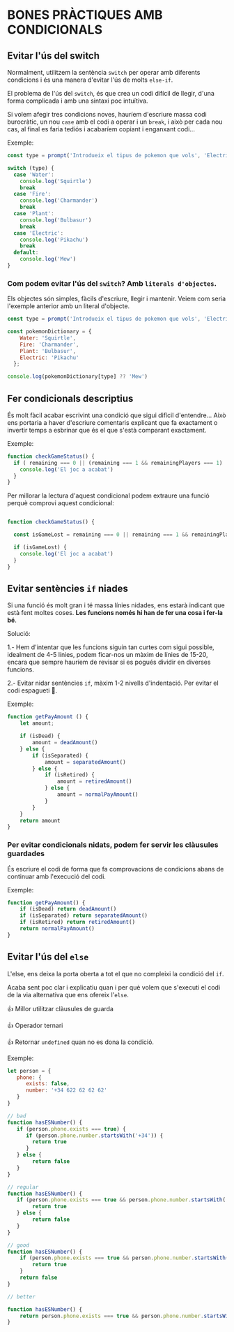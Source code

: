 # BONES PRÀCTIQUES AMB CONDICIONALS

##  **Evitar l'ús del switch**

Normalment, utilitzem la sentència ```switch``` per operar amb diferents condicions i és una manera d'evitar l'ús de molts ```else-if```.

El problema de l'ús del ```switch```, és que crea un codi difícil de llegir, d'una forma complicada i amb una sintaxi poc intuïtiva.

Si volem afegir tres condicions noves, hauríem d'escriure massa codi burocràtic, un nou `case` amb el codi a operar i un `break`, i això per cada nou cas, al final es faria tediós i acabaríem copiant i enganxant codi...

Exemple:

```js
const type = prompt('Introdueix el tipus de pokemon que vols', 'Electric')

switch (type) {
  case 'Water':
    console.log('Squirtle')
    break
  case 'Fire':
    console.log('Charmander')
    break
  case 'Plant':
    console.log('Bulbasur')
    break
  case 'Electric':
    console.log('Pikachu')
    break
  default:
    console.log('Mew')
}
```

### Com podem evitar l'ús del ```switch```? Amb ```literals d'objectes```.

Els objectes són simples, fàcils d'escriure, llegir i mantenir. Veiem com seria l'exemple anterior amb un literal d'objecte.

```js
const type = prompt('Introdueix el tipus de pokemon que vols', 'Electric')

const pokemonDictionary = {
    Water: 'Squirtle',
    Fire: 'Charmander',
    Plant: 'Bulbasur',
    Electric: 'Pikachu'
  };

console.log(pokemonDictionary[type] ?? 'Mew')

```

##  **Fer condicionals descriptius**

És molt fàcil acabar escrivint una condició que sigui difícil d'entendre... Això ens portaria a haver d'escriure comentaris explicant que fa exactament o invertir temps a esbrinar que és el que s'està comparant exactament.

Exemple:

```js
function checkGameStatus() {
  if ( remaining === 0 || (remaining === 1 && remainingPlayers === 1) || remainingPlayers === 0 ) {
    console.log('El joc a acabat')
  }
}
```

Per millorar la lectura d'aquest condicional podem extraure una funció perquè comprovi aquest condicional:

```js

function checkGameStatus() {

  const isGameLost = remaining === 0 || remaining === 1 && remainingPlayers === 1 || remainingPlayers === 0 

  if (isGameLost) {
    console.log('El joc a acabat')
  }
}
```

##  **Evitar sentències ```if``` niades**

Si una funció és molt gran i té massa línies nidades, ens estarà indicant que està fent moltes coses. **Les funcions només hi han de fer una cosa i fer-la bé**.

Solució:

1.- Hem d'intentar que les funcions siguin tan curtes com sigui possible, idealment de 4-5 línies, podem ficar-nos un màxim de línies de 15-20, encara que sempre hauríem de revisar si es pogués dividir en diverses funcions.

2.- Evitar nidar sentències ```if```, màxim 1-2 nivells d'indentació. Per evitar el codi espagueti 🍝.

Exemple:

```js
function getPayAmount () {
    let amount;

    if (isDead) {
        amount = deadAmount()
    } else {
        if (isSeparated) {
            amount = separatedAmount()
        } else {
            if (isRetired) {
                amount = retiredAmount()
            } else {
                amount = normalPayAmount()
            }
        }
    }
    return amount
}
```

### Per evitar condicionals nidats, podem fer servir les **clàusules guardades**

És escriure el codi de forma que fa comprovacions de condicions abans de continuar amb l'execució del codi.

Exemple:

```js
function getPayAmount() {
    if (isDead) return deadAmount() 
    if (isSeparated) return separatedAmount() 
    if (isRetired) return retiredAmount()
    return normalPayAmount()
}
```

##  **Evitar l'ús del ```else```**

L'else, ens deixa la porta oberta a tot el que no compleixi la condició del ```if```.

Acaba sent poc clar i explicatiu quan i per què volem que s'executi el codi de la via alternativa que ens ofereix l'```else```.

👍 Millor utilitzar clàusules de guarda

👍 Operador ternari

👍 Retornar ```undefined``` quan no es dona la condició.

Exemple:

```js
let person = { 
   phone: { 
      exists: false, 
      number: '+34 622 62 62 62' 
   }
}

// bad
function hasESNumber() {
   if (person.phone.exists === true) {
      if (person.phone.number.startsWith('+34')) {
        return true
      }
   } else {
        return false
   }    
}

// regular
function hasESNumber() {
   if (person.phone.exists === true && person.phone.number.startsWith('+34')) {
        return true
   } else {
        return false
   }    
}

// good
function hasESNumber() {
    if (person.phone.exists === true && person.phone.number.startsWith('+34')) {
        return true
    }
    return false
}

// better

function hasESNumber() {
    return person.phone.exists === true && person.phone.number.startsWith('+34')) 
}

```










